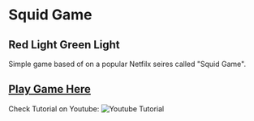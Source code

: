 # Squid Game
## Red Light Green Light

Simple game based of on a popular Netfilx seires called "Squid Game".

## [Play Game Here](https://0shuvo0.github.io/squidgame/)

Check Tutorial on Youtube:
![![Youtube Tutorial](img/preview.png)](https://youtu.be/7bTuSZ94F6A)